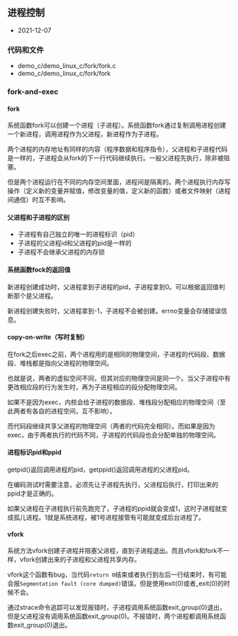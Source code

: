 ## 进程控制

- 2021-12-07

### 代码和文件

- demo_c/demo_linux_c/fork/fork.c
- demo_c/demo_linux_c/fork/fork

### fork-and-exec

#### fork

系统函数fork可以创建一个进程（子进程）。系统函数fork通过复制调用进程创建一个新进程，调用进程作为父进程，新进程作为子进程。

两个进程的内存地址有同样的内容（程序数据和程序指令），父进程和子进程代码是一样的，子进程会从fork的下一行代码继续执行。一般父进程先执行，除非被阻塞。

但是两个进程运行在不同的内存空间里面，进程间是隔离的。两个进程执行内存写操作（定义新的变量并赋值，修改变量的值，定义新的函数）或者文件映射（进程间通信）时互不影响。

#### 父进程和子进程的区别

- 子进程有自己独立的唯一的进程标识（pid）
- 子进程的父进程id和父进程的pid是一样的
- 子进程不会继承父进程的内存锁

#### 系统函数fock的返回值

新进程创建成功时，父进程拿到子进程的pid，子进程拿到0。可以根据返回值判断那个是父进程。

新进程创建失败时，父进程拿到-1，子进程不会被创建。errno变量会存储错误信息。

#### copy-on-write（写时复制）

在fork之后exec之前，两个进程用的是相同的物理空间，子进程的代码段、数据段、堆栈都是指向父进程的物理空间。

也就是说，两者的虚拟空间不同，但其对应的物理空间是同一个。当父子进程中有更改相应段的行为发生时，再为子进程相应的段分配物理空间。

如果不是因为exec，内核会给子进程的数据段、堆栈段分配相应的物理空间（至此两者有各自的进程空间，互不影响）。

而代码段继续共享父进程的物理空间（两者的代码完全相同）。而如果是因为exec，由于两者执行的代码不同，子进程的代码段也会分配单独的物理空间。

#### 进程标识pid和ppid

getpid()返回调用进程的pid，getppid()返回调用进程的父进程pid。

在编码测试时需要注意，必须先让子进程先执行，父进程后执行，打印出来的ppid才是正确的。

如果父进程在子进程执行前先跑完了，子进程的ppid就会变成1，这时子进程就变成孤儿进程。1就是系统进程，被1号进程接管有可能就变成后台进程了。

#### vfork

系统方法vfork创建子进程并阻塞父进程，直到子进程退出。而且vfork和fork不一样，vfork创建出来的子进程和父进程共享内存。

vfork这个函数有bug，当代码`return 0`结束或者执行到左后一行结束时，有可能会报`Segmentation fault (core dumped)`错误。但是使用exit(0)或者_exit(0)的时候不会。

通过strace命令追踪可以发现报错时，子进程调用系统函数exit_group(0)退出，但是父进程没有调用系统函数exit_group(0)。不报错时，两个进程都调用系统函数exit_group(0)退出。
